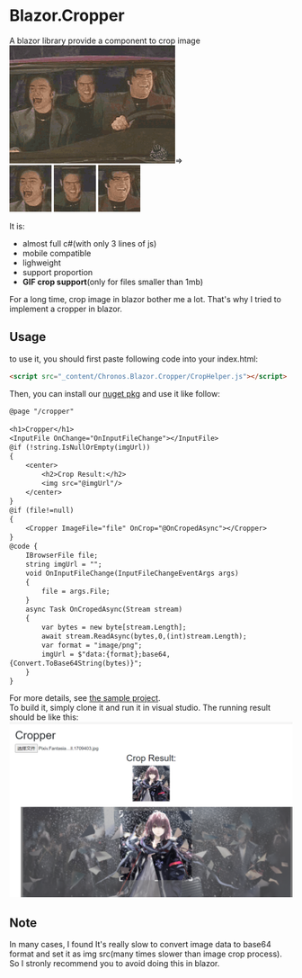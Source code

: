 # Blazor.Cropper
A blazor library provide a component to crop image  
![](imgs/base.gif)=>  
![](imgs/1.gif) ![](imgs/2.gif) ![](imgs/3.gif)

It is:
- almost full c#(with only 3 lines of js)
- mobile compatible
- lighweight
- support proportion
- **GIF crop support**(only for files smaller than 1mb)


For a long time, crop image in blazor bother me a lot. That's why I tried to implement a cropper in blazor.

## Usage
to use it, you should first paste following code into your index.html:  
```html
<script src="_content/Chronos.Blazor.Cropper/CropHelper.js"></script>
```
Then, you can install our [nuget pkg](https://www.nuget.org/packages/Chronos.Blazor.Cropper) and use it like follow:
```razor
@page "/cropper"

<h1>Cropper</h1>
<InputFile OnChange="OnInputFileChange"></InputFile>
@if (!string.IsNullOrEmpty(imgUrl))
{
    <center>
        <h2>Crop Result:</h2>
        <img src="@imgUrl"/>
    </center>   
}
@if (file!=null)
{
    <Cropper ImageFile="file" OnCrop="@OnCropedAsync"></Cropper>
}
@code {
    IBrowserFile file;
    string imgUrl = "";
    void OnInputFileChange(InputFileChangeEventArgs args)
    {
        file = args.File;
    }
    async Task OnCropedAsync(Stream stream)
    {
        var bytes = new byte[stream.Length];
        await stream.ReadAsync(bytes,0,(int)stream.Length);
        var format = "image/png";
        imgUrl = $"data:{format};base64,{Convert.ToBase64String(bytes)}";
    }
}

```
For more details, see [the sample project](CropperSample).  
To build it, simply clone it and run it in visual studio. The running result should be like this:  
![](2020-09-20-22-00-04.png)  
## Note
In many cases, I found It's really slow to convert image data to base64 format and set it as img src(many times slower than image crop process). So I stronly recommend you to avoid doing this in blazor.

